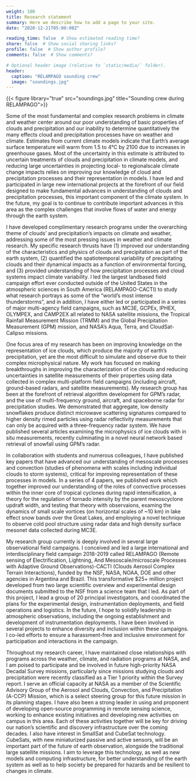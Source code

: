 ```yaml
---
weight: 100
title: Research statement
summary: Here we describe how to add a page to your site.
date: "2020-12-21T05:00:00Z"

reading_time: false  # Show estimated reading time?
share: false  # Show social sharing links?
profile: false  # Show author profile?
comments: false  # Show comments?

# Optional header image (relative to `static/media/` folder).
header:
  caption: "RELAMPAGO sounding crew"
  image: "soundings.jpg"
---
```


{{< figure library="true" src="soundings.jpg" title="Sounding crew during RELAMPAGO">}}

Some of the most fundamental and complex research problems in climate and weather center around our poor understanding of basic properties of clouds and precipitation and our inability to determine quantitatively the many effects cloud and precipitation processes have on weather and climate. Estimates from current climate models indicate that Earth’s average surface temperature will warm from 1.5 to 4°C by 2100 due to increases in greenhouse gases. Most of the uncertainty in this estimate is attributed to uncertain treatments of clouds and precipitation in climate models, and reducing large uncertainties in projecting local- to regionalscale climate change impacts relies on improving our knowledge of cloud and precipitation processes and their representation in models. I have led and participated in large new international projects at the forefront of our field designed to make fundamental advances in understanding of clouds and precipitation processes, this important component of the climate system.  In the future, my goal is to continue to contribute important advances in this area as the complex challenges that involve flows of water and energy through the earth system.

I have developed complimentary research programs under the overarching theme of clouds’ and precipitation’s impacts on climate and weather, addressing some of the most pressing issues in weather and climate research. My specific research thrusts have (1) improved our understanding of the characteristics and physics of clouds and precipitation as part of the earth system, (2) quantified the spatiotemporal variability of precipitating clouds and their dynamical impacts as a function of environmental forcing, and (3) provided understanding of how precipitation processes and cloud systems impact climate variability. I led the largest landbased field campaign effort ever conducted outside of the United States in the atmospheric sciences in South America (RELAMPAGO-CACTI) to study what research portrays as some of the “world’s most intense thunderstorms”, and in addition, I have either led or participated in a series of major multi-agency field campaigns, such as MC3E, GCPEx, IPHEX, OLYMPEX, and CAMP2EX all related to NASA satellite missions, the Tropical Rainfall Measurement Mission (TRMM) and the Global Precipitation Measurement (GPM) mission, and NASA’s Aqua, Terra, and CloudSat-Calipso missions.

One focus area of my research has been on improving knowledge on the representation of ice clouds, which produce the majority of earth’s precipitation, yet are the most difficult to simulate and observe due to their complex microphysical nature.  My work has focused on making breakthroughs in improving the characterization of ice clouds and reducing uncertainties in satellite measurements of their properties using data collected in complex multi-platform field campaigns (including aircraft, ground-based radars, and satellite measurements). My research group has been at the forefront of retrieval algorithm development for GPM’s radar, and the use of multi-frequency ground, aircraft, and spaceborne radar for precipitation studies.  We demonstrated that aggregate, low density snowflakes produce distinct microwave scattering signatures compared to higher density rimed particles using radar reflectivity measurements that can only be acquired with a three-frequency radar system.  We have published several articles examining the microphysics of ice clouds with in situ measurements, recently culminating in a novel neural network based retrieval of snowfall using GPM’s radar.

In collaboration with students and numerous colleagues, I have published key papers that have advanced our understanding of mesoscale processes and convection (studies of phenomena with scales including individual clouds to storm systems), critical for improving representation of these processes in models. In a series of 4 papers, we published work which together improved our understanding of the roles of convective processes within the inner core of tropical cyclones during rapid intensification, a theory for the regulation of tornado intensity by the parent mesoscyclone updraft width, and testing that theory with observaions, examing the dynamics of small scale vortices (on horizontal scales of ~10 km) in lake effect snow bands over the Great Lakes, and employing a novel technique to observe cold pool structure using radar data and high density surface mesonet data collected during MC3E.  

My research group currently is deeply involved in several large observational field campaigns. I conceived and led a large international and interdisciplinary field campaign 2018-2019 called RELAMPAGO (Remote sensing of Electrification, Lightning, And Mesoscale/microscale Processes with Adaptive Ground Observations)-CACTI (Clouds Aerosol Complex Terrain Interactions), funded by the NSF, NASA, NOAA, DOE and other agencies in Argentina and Brazil. This transformative $25+ million project developed from two large scientific overview and experimental design documents submitted to the NSF from a science team that I led.  As part of this project, I lead a group of 20 principal investigators, and coordinated the plans for the experimental design, instrumentation deployments, and field operations and logistics.  In the future, I hope to solidify leadership in atmospheric observations, including the ongoing establishment and development of instrumentation deployments.  I have been involved in several projects to enhance diversity and inclusion within these campaigns. I co-led efforts to ensure a harassment-free and inclusive environment for participation and interactions in the campaign.  

Throughout my research career, I have maintained close relationships with programs across the weather, climate, and radiation programs at NASA, and I am poised to participate and be involved in future high-priority NASA Decadal Survey missions, particularly since missions studying clouds and precipitation were recently classified as a Tier 1 priority within the Survey report. I serve an official capacity at NASA as a member of the Scientific Advisory Group of the Aerosol and Clouds, Convection, and Precipitation (A-CCP) Mission, which is a select steering group for this future mission in its planning stages. I have also been a strong leader in using and proponent of developing open-source programming in remote sensing science, working to enhance existing initiatives and developing new activities on campus in this area. Each of these activities together will be key for driving our nation’s scientific and discovery infrastructure over the coming decades. I also have interest in SmallSat and CubeSat technology. CubeSats, with new miniaturized passive and active sensors, will be an important part of the future of earth observation, alongside the traditional large satellite missions. I aim to leverage this technology, as well as new models and computing infrastructure, for better understanding of the earth system as well as to help society be prepared for hazards and be resilient to changes in climate.
